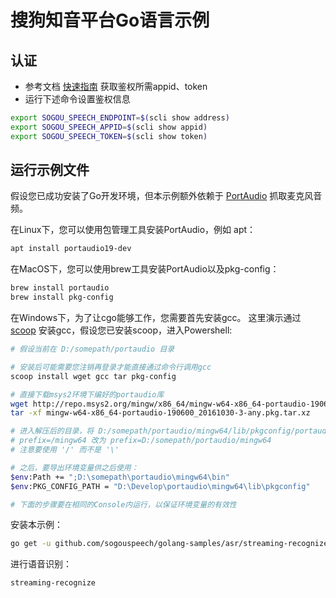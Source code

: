 # 搜狗知音平台Go语言示例

## 认证

* 参考文档 [快速指南](https://docs.zhiyin.sogou.com/docs/asr/quickstart/scli) 获取鉴权所需appid、token
* 运行下述命令设置鉴权信息
```bash
export SOGOU_SPEECH_ENDPOINT=$(scli show address)
export SOGOU_SPEECH_APPID=$(scli show appid)
export SOGOU_SPEECH_TOKEN=$(scli show token)
```

## 运行示例文件

假设您已成功安装了Go开发环境，但本示例额外依赖于 [PortAudio](http://www.portaudio.com/) 抓取麦克风音频。

在Linux下，您可以使用包管理工具安装PortAudio，例如 apt：

```bash
apt install portaudio19-dev
```

在MacOS下，您可以使用brew工具安装PortAudio以及pkg-config：

```bash
brew install portaudio
brew install pkg-config
```

在Windows下，为了让cgo能够工作，您需要首先安装gcc。
这里演示通过 [scoop](https://scoop.sh/) 安装gcc，假设您已安装scoop，进入Powershell:

```bash
# 假设当前在 D:/somepath/portaudio 目录

# 安装后可能需要您注销再登录才能直接通过命令行调用gcc
scoop install wget gcc tar pkg-config

# 直接下载msys2环境下编好的portaudio库
wget http://repo.msys2.org/mingw/x86_64/mingw-w64-x86_64-portaudio-190600_20161030-3-any.pkg.tar.xz
tar -xf mingw-w64-x86_64-portaudio-190600_20161030-3-any.pkg.tar.xz

# 进入解压后的目录，将 D:/somepath/portaudio/mingw64/lib/pkgconfig/portaudio-2.0.pc 文件中
# prefix=/mingw64 改为 prefix=D:/somepath/portaudio/mingw64
# 注意要使用 '/' 而不是 '\'

# 之后，要导出环境变量供之后使用：
$env:Path += ";D:\somepath\portaudio\mingw64\bin"
$env:PKG_CONFIG_PATH = "D:\Develop\portaudio\mingw64\lib\pkgconfig"

# 下面的步骤要在相同的Console内运行，以保证环境变量的有效性
```


安装本示例：

```bash
go get -u github.com/sogouspeech/golang-samples/asr/streaming-recognize
```

进行语音识别：

```bash
streaming-recognize
```
